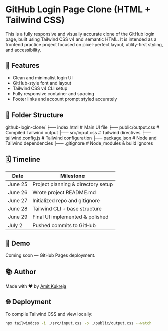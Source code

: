 # GitHub Login Page Clone (HTML + Tailwind CSS)

This is a fully responsive and visually accurate clone of the GitHub login page, built using Tailwind CSS v4 and semantic HTML. It is intended as a frontend practice project focused on pixel-perfect layout, utility-first styling, and accessibility.

## 🔧 Features

- Clean and minimalist login UI
- GitHub-style font and layout
- Tailwind CSS v4 CLI setup
- Fully responsive container and spacing
- Footer links and account prompt styled accurately

## 📁 Folder Structure

github-login-clone/
├── index.html # Main UI file
├── public/output.css # Compiled Tailwind output
├── src/input.css # Tailwind directives
├── tailwind.config.js # Tailwind configuration
├── package.json # Node and Tailwind dependencies
├── .gitignore # Node_modules & build ignores

## 🗓️ Timeline

| Date    | Milestone                          |
| ------- | ---------------------------------- |
| June 25 | Project planning & directory setup |
| June 26 | Wrote project README.md            |
| June 27 | Initialized repo and gitignore     |
| June 28 | Tailwind CLI + base structure      |
| June 29 | Final UI implemented & polished    |
| July 2  | Pushed commits to GitHub           |

## 🚀 Demo

Coming soon — GitHub Pages deployment.

## 📚 Author

Made with ❤️ by [Amit Kukreja](https://github.com/amitkukrejadev)

## 🌐 Deployment

To compile Tailwind CSS and view locally:

```bash
npx tailwindcss -i ./src/input.css -o ./public/output.css --watch
```

